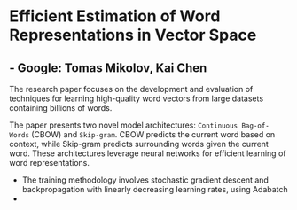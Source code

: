 # Efficient Estimation of Word Representations in Vector Space
## - Google: Tomas Mikolov, Kai Chen

The research paper focuses on the development and evaluation of techniques for learning high-quality word vectors from large datasets containing billions of words.

The paper presents two novel model architectures: `Continuous Bag-of-Words` (CBOW) and `Skip-gram`. CBOW predicts the current word based on context, while Skip-gram predicts surrounding words given the current word. These architectures leverage neural networks for efficient learning of word representations.

- The training methodology involves stochastic gradient descent and backpropagation with linearly decreasing learning rates, using Adabatch
- 